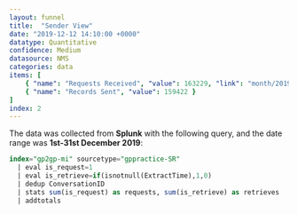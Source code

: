 ```yaml
---
layout: funnel
title:  "Sender View"
date: "2019-12-12 14:10:00 +0000"
datatype: Quantitative
confidence: Medium
datasource: NMS
categories: data
items: [
    { "name": "Requests Received", "value": 163229, "link": "month/2019-12/sr-funnel/success-vs-failure/success-vs-failure"},
    { "name": "Records Sent", "value": 159422 }
]
index: 2
---
```


The data was collected from **Splunk** with the following query, and the date range was **1st-31st December 2019**:

```sql
index="gp2gp-mi" sourcetype="gppractice-SR"
  | eval is_request=1
  | eval is_retrieve=if(isnotnull(ExtractTime),1,0)
  | dedup ConversationID
  | stats sum(is_request) as requests, sum(is_retrieve) as retrieves
  | addtotals
```
